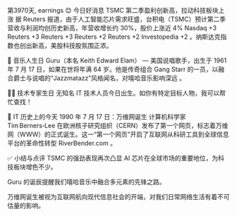 第3970天, earnings 😊 今日好消息
TSMC 第二季盈利创新高，拉动科技板块上涨
据 Reuters 报道，由于人工智能芯片需求旺盛，台积电（TSMC）预计第二季营收与利润均创历史新高，年营收增长约 30%，股价上涨近 4% 
Nasdaq
+3
Reuters
+3
Reuters
+3
Reuters
+2
Reuters
+2
Investopedia
+2
。纳斯达克指数也创出新高，美股科技股氛围正浓。

🎵 音乐人生日
Guru（本名 Keith Edward Elam） — 美国说唱歌手，出生于 1961 年 7 月 17 日，如果在世将年满 64 岁。他是传奇组合 Gang Starr 的一员，以融合爵士与说唱的“Jazzmatazz”风格闻名，对嘻哈音乐影响深远 。

👨‍💻 技术专家生日
无知名 IT 技术人员今日出生。如你有特定目标人物，我可以帮忙查找！

📜 IT 历史上的今天
1990 年 7 月 17 日：万维网诞生
计算机科学家 Tim Berners‑Lee 在欧洲核子研究组织（CERN）发布了第一个网页，标志着万维网（WWW）的正式诞生。这一“第一个网页”开启了互联网从科研工具到全球信息平台的革命性转型 
RiverBender.com
。

✅ 小结与点评
TSMC 的强劲表现再次凸显 AI 芯片在全球市场的重要地位，为科技板块增色不少。

Guru 的诞辰提醒我们嘻哈音乐中融合多元素的先锋之路。

万维网诞生被视为互联网航向现代信息社会的开端，对我们日常网络生活有着不可估量的影响。
